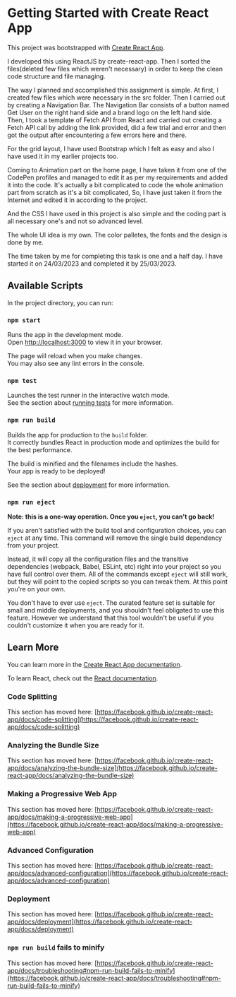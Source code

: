 # Getting Started with Create React App

This project was bootstrapped with [Create React App](https://github.com/facebook/create-react-app).

I developed this using ReactJS by create-react-app.
Then I sorted the files(deleted few files which weren't necessary) in order to keep the clean code structure and file managing.

The way I planned and accomplished this assignment is simple.
At first, I created few files which were necessary in the src folder.
Then I carried out by creating a Navigation Bar.
The Navigation Bar consists of a button named Get User on the right hand side and a brand logo on the left hand side.
Then, I took a template of Fetch API from React and carried out creating a Fetch API call by adding the link provided, did a few trial and error and then got the output after encountering a few errors here and there.

For the grid layout, I have used Bootstrap which I felt as easy and also I have used it in my earlier projects too.

Coming to Animation part on the home page, I have taken it from one of the CodePen profiles and managed to edit it as per my requirements and added it into the code.
It's actually a bit complicated to code the whole animation part from scratch as it's a bit complicated, So, I have just taken it from the Internet and edited it in according to the project.

And the CSS I have used in this project is also simple and the coding part is all necessary one's and not so advanced level.

The whole UI idea is my own. The color palletes, the fonts and the design is done by me.

The time taken by me for completing this task is one and a half day.
I have started it on 24/03/2023 and completed it by 25/03/2023.



## Available Scripts

In the project directory, you can run:

### `npm start`

Runs the app in the development mode.\
Open [http://localhost:3000](http://localhost:3000) to view it in your browser.

The page will reload when you make changes.\
You may also see any lint errors in the console.

### `npm test`

Launches the test runner in the interactive watch mode.\
See the section about [running tests](https://facebook.github.io/create-react-app/docs/running-tests) for more information.

### `npm run build`

Builds the app for production to the `build` folder.\
It correctly bundles React in production mode and optimizes the build for the best performance.

The build is minified and the filenames include the hashes.\
Your app is ready to be deployed!

See the section about [deployment](https://facebook.github.io/create-react-app/docs/deployment) for more information.

### `npm run eject`

**Note: this is a one-way operation. Once you `eject`, you can't go back!**

If you aren't satisfied with the build tool and configuration choices, you can `eject` at any time. This command will remove the single build dependency from your project.

Instead, it will copy all the configuration files and the transitive dependencies (webpack, Babel, ESLint, etc) right into your project so you have full control over them. All of the commands except `eject` will still work, but they will point to the copied scripts so you can tweak them. At this point you're on your own.

You don't have to ever use `eject`. The curated feature set is suitable for small and middle deployments, and you shouldn't feel obligated to use this feature. However we understand that this tool wouldn't be useful if you couldn't customize it when you are ready for it.

## Learn More

You can learn more in the [Create React App documentation](https://facebook.github.io/create-react-app/docs/getting-started).

To learn React, check out the [React documentation](https://reactjs.org/).

### Code Splitting

This section has moved here: [https://facebook.github.io/create-react-app/docs/code-splitting](https://facebook.github.io/create-react-app/docs/code-splitting)

### Analyzing the Bundle Size

This section has moved here: [https://facebook.github.io/create-react-app/docs/analyzing-the-bundle-size](https://facebook.github.io/create-react-app/docs/analyzing-the-bundle-size)

### Making a Progressive Web App

This section has moved here: [https://facebook.github.io/create-react-app/docs/making-a-progressive-web-app](https://facebook.github.io/create-react-app/docs/making-a-progressive-web-app)

### Advanced Configuration

This section has moved here: [https://facebook.github.io/create-react-app/docs/advanced-configuration](https://facebook.github.io/create-react-app/docs/advanced-configuration)

### Deployment

This section has moved here: [https://facebook.github.io/create-react-app/docs/deployment](https://facebook.github.io/create-react-app/docs/deployment)

### `npm run build` fails to minify

This section has moved here: [https://facebook.github.io/create-react-app/docs/troubleshooting#npm-run-build-fails-to-minify](https://facebook.github.io/create-react-app/docs/troubleshooting#npm-run-build-fails-to-minify)
